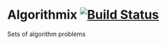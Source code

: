 # Algorithmix  [![Build Status](https://travis-ci.org/Kyochi/Algorithmix.svg?branch=master)](https://travis-ci.org/Kyochi/Algorithmix)

Sets of algorithm problems
